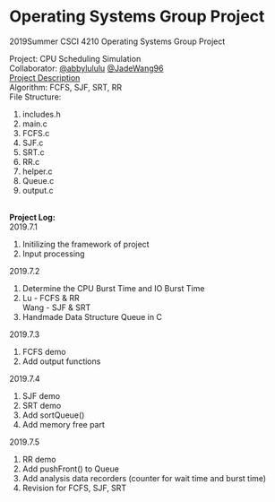 # Operating Systems Group Project
2019Summer CSCI 4210 Operating Systems Group Project

Project: CPU Scheduling Simulation\
Collaborator: [@abbylululu](https://github.com/abbylululu) [@JadeWang96](https://github.com/JadeWang96)\
[Project Description](https://github.com/JadeWang96/Operating-Systems-Project/blob/master/project.pdf)\
Algorithm: FCFS, SJF, SRT, RR\
File Structure:
1. includes.h
2. main.c
3. FCFS.c
4. SJF.c
5. SRT.c
6. RR.c
7. helper.c
8. Queue.c
9. output.c

\
**Project Log:**\
2019.7.1
1. Initilizing the framework of project
2. Input processing

2019.7.2
1. Determine the CPU Burst Time and IO Burst Time
2. Lu - FCFS & RR\
   Wang - SJF & SRT
3. Handmade Data Structure Queue in C

2019.7.3
1. FCFS demo
2. Add output functions

2019.7.4
1. SJF demo
2. SRT demo
3. Add sortQueue()
4. Add memory free part

2019.7.5
1. RR demo
2. Add pushFront() to Queue
3. Add analysis data recorders (counter for wait time and burst time)
4. Revision for FCFS, SJF, SRT
